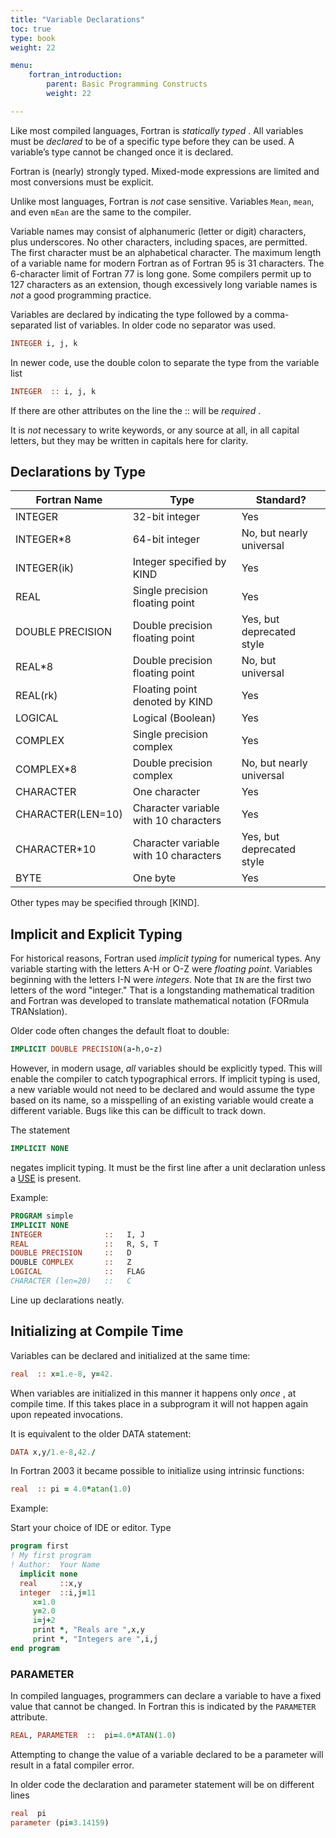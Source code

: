 ```yaml
---
title: "Variable Declarations"
toc: true
type: book
weight: 22

menu:
    fortran_introduction:
        parent: Basic Programming Constructs
        weight: 22

---
```


Like most compiled languages, Fortran is _statically_  _typed_ .  All variables must be _declared_ to be of a specific type before they can be used.  A variable’s type cannot be changed once it is declared.

Fortran is (nearly) strongly typed.  Mixed-mode expressions are limited and most conversions must be explicit.

Unlike most languages, Fortran is _not_ case sensitive.  Variables `Mean`, `mean`, and even `mEan` are the same to the compiler.

Variable names may consist of alphanumeric (letter or digit) characters, plus underscores.  No other characters, including spaces, are permitted.  The first character must be an alphabetical character.  The maximum length of a variable name for modern Fortran as of Fortran 95 is 31 characters.  The 6-character limit of Fortran 77 is long gone.  Some compilers permit up to 127 characters as an extension, though excessively long variable names is _not_ a good programming practice.

Variables are declared by indicating the type followed by a comma-separated list of variables.
In older code no separator was used.
```fortran
INTEGER i, j, k
```
In newer code, use the double colon to separate the type from the variable list
```fortran
INTEGER  :: i, j, k
```
If there are other attributes on the line the :: will be _required_ .

It is _not_ necessary to write keywords, or any source at all, in all capital letters, but they may be written in capitals here for clarity.

## Declarations by Type

|   Fortran Name   |    Type   |   Standard?       |
|------------------|-----------|----------------------------|
|     INTEGER      |  32-bit integer |  Yes                  |
|     INTEGER\*8   |  64-bit integer |  No, but nearly universal |
|     INTEGER(ik)  |  Integer specified by KIND |  Yes |
|     REAL         |  Single precision floating point | Yes  |
| DOUBLE PRECISION |  Double precision floating point | Yes, but deprecated style |
| REAL\*8 |  Double precision floating point |  No, but universal |
| REAL(rk)|  Floating point denoted by KIND |  Yes |
| LOGICAL |  Logical (Boolean)  |  Yes |
| COMPLEX  |  Single precision complex  | Yes |
| COMPLEX\*8 |  Double precision complex  | No, but nearly universal |
| CHARACTER  |  One character  | Yes |
| CHARACTER(LEN=10)  | Character variable with 10 characters | Yes |
| CHARACTER\*10  | Character variable with 10 characters | Yes, but deprecated style |
|     BYTE         |  One byte  | Yes  |

Other types may be specified through [KIND].

## Implicit and Explicit Typing

For historical reasons, Fortran used _implicit typing_ for numerical types.  Any variable starting with the letters A-H or O-Z were _floating point_.  Variables beginning with the letters I-N were _integers_.  Note that `IN` are the first two letters of the word "integer."  That is a longstanding mathematical tradition and Fortran was developed to translate mathematical notation (FORmula TRANslation).

Older code often changes the default float to double:
```fortran
IMPLICIT DOUBLE PRECISION(a-h,o-z)
```
However, in modern usage, _all_ variables should be explicitly typed.  This will enable the compiler to catch typographical errors.  If implicit typing is used, a new variable would not need to be declared and would assume the type based on its name, so a misspelling of an existing variable would create a different variable.  Bugs like this can be difficult to track down.

The statement
```fortran
IMPLICIT NONE
```
negates implicit typing.  It must be the first line after a unit declaration unless a [USE](/courses/fortran_introduction/modules) is present.

Example:
```fortran
PROGRAM simple
IMPLICIT NONE
INTEGER              ::   I, J
REAL                 ::   R, S, T
DOUBLE PRECISION     ::   D
DOUBLE COMPLEX       ::   Z
LOGICAL              ::   FLAG
CHARACTER (len=20)   ::   C
```
Line up declarations neatly.

## Initializing at Compile Time

Variables can be declared and initialized at the same time:
```fortran
real  :: x=1.e-8, y=42.
```
When variables are initialized in this manner it happens only _once_ , at compile time.  If this takes place in a subprogram it will not happen again upon repeated invocations.

It is equivalent to the older DATA statement:
```fortran
DATA x,y/1.e-8,42./
```

In Fortran 2003 it became possible to initialize using intrinsic functions:
```fortran
real  :: pi = 4.0*atan(1.0)
```

Example:

Start your choice of IDE or editor.  Type
```fortran
program first
! My first program
! Author:  Your Name
  implicit none
  real     ::x,y
  integer  ::i,j=11
     x=1.0
     y=2.0
     i=j+2
     print *, "Reals are ",x,y
     print *, "Integers are ",i,j
end program
```

### PARAMETER

In compiled languages, programmers can declare a variable to have a fixed value that cannot be changed.
In Fortran this is indicated by the `PARAMETER` attribute.
```fortran
REAL, PARAMETER  ::  pi=4.0*ATAN(1.0)
```
Attempting to change the value of a variable declared to be a parameter will result in a fatal compiler error.

In older code the declaration and parameter statement will be on different lines
```fortran
real  pi
parameter (pi=3.14159)
```
